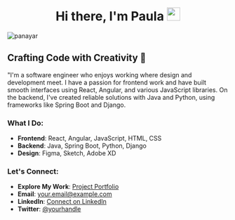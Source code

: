 <h1 align="center">Hi there,  I'm Paula  <img width="30" src="https://camo.githubusercontent.com/df28e092261d3928f63e9c8d968974457741d568725a9b3517d06ce555d4da83/68747470733a2f2f642e747739332e66756e2f696d616765732f68692e676966"/> </h1>

<p align="left"> <img src="https://komarev.com/ghpvc/?username=panayar&label=Profile%20views&color=0e75b6&style=flat" alt="panayar" /> </p>
<p align="left">
</p>


## Crafting Code with Creativity 🎨
"I'm a software engineer who enjoys working where design and development meet. I have a passion for frontend work and have built smooth interfaces using React, Angular, and various JavaScript libraries. On the backend, I've created reliable solutions with Java and Python, using frameworks like Spring Boot and Django.

### What I Do:
- **Frontend**: React, Angular, JavaScript, HTML, CSS
- **Backend**: Java, Spring Boot, Python, Django
- **Design**: Figma, Sketch, Adobe XD

### Let's Connect:
- **Explore My Work**: [Project Portfolio](#)
- **Email**: [your.email@example.com](mailto:your.email@example.com)
- **LinkedIn**: [Connect on LinkedIn](#)
- **Twitter**: [@yourhandle](#)

